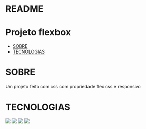 # README

<h1>Projeto flexbox</h1>

<ul>
<li><a href="#SOBRE">SOBRE</a></li>
<li><a href="#TECNOLOGIAS">TECNOLOGIAS</a></li>
</ul>





<h1 id="SOBRE">SOBRE</h1>
Um projeto feito com css com propriedade flex css e responsivo

<h1 id="TECNOLOGIAS">TECNOLOGIAS</h1>
<img src="https://img.shields.io/badge/HTML5-E34F26?style=for-the-badge&logo=html5&logoColor=white">
<img src="https://img.shields.io/badge/CSS3-1572B6?style=for-the-badge&logo=css3&logoColor=white">
<img src="https://img.shields.io/badge/JavaScript-323330?style=for-the-badge&logo=javascript&logoColor=F7DF1E">

<img src="site flexbox.gif">
